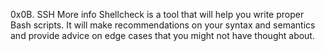 0x0B. SSH
More info
Shellcheck is a tool that will help you write proper Bash scripts. It will make recommendations on your syntax and semantics and provide advice on edge cases that you might not have thought about.

